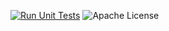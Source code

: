 [![Run Unit Tests](https://github.com/ivanhoe-k/company-service/actions/workflows/backend_unit_tests_ci.yml/badge.svg)](https://github.com/ivanhoe-k/company-service/actions/workflows/backend_unit_tests_ci.yml)
![Apache License](https://img.shields.io/github/license/ivanhoe-k/company-service?color=blue&label=License)
